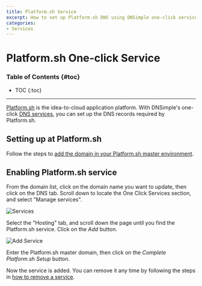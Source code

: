 ```yaml
---
title: Platform.sh Service
excerpt: How to set up Platform.sh DNS using DNSimple one-click service.
categories:
- Services
---
```


# Platform.sh One-click Service

### Table of Contents {#toc}

* TOC
{:toc}

---

[Platform.sh](https://platform.sh/) is the idea-to-cloud application platform. With DNSimple's one-click [DNS services](/categories/services/), you can set up the DNS records required by Platform.sh.


## Setting up at Platform.sh

Follow the steps to [add the domain in your Platform.sh master environment](https://docs.platform.sh/gettingstarted/next-steps/going-live/set-domain.html).


## Enabling Platform.sh service

From the domain list, click on the domain name you want to update, then click on the DNS tab. Scroll down to locate the One Click Services section, and select "Manage services".

![Services](/files/services-dns-page-add.png)

Select the "Hosting" tab, and scroll down the page until you find the Platform.sh service. Click on the *Add* button.

![Add Service](/files/services-platformsh.png)

Enter the Platform.sh master domain, then click on the *Complete Platform.sh Setup* button.

Now the service is added. You can remove it any time by following the steps in [how to remove a service](/articles/services/#removing-services).
